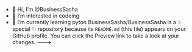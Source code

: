 - 👋 Hi, I’m @BusinessSasha
- 👀 I’m interested in codeing
- 🌱 I’m currently learning pyton
BusinessSasha/BusinessSasha is a ✨ special ✨ repository because its `README.md` (this file) appears on your GitHub profile.
You can click the Preview link to take a look at your changes.
--->
